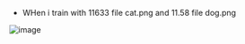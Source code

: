 
- WHen i train with 11633 file cat.png and 11.58 file dog.png

![image](https://github.com/user-attachments/assets/09922925-6813-47d8-afb5-31bb91d6978d)
